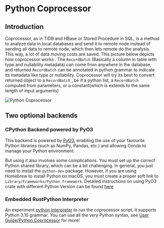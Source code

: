 # Python Coprocessor

## Introduction

Coprocessor, as in TiDB and HBase or Stored Procedure in SQL, is a method to analyze data in local
databases and send it to remote node instead of sending all data to remote node, which then lets
remote do the analysis. This way, a lot of data moving costs are saved. This picture below depicts
how coprocessor works . The `RecordBatch` (Basically a column in table with type and nullability
metadata) can come from anywhere in the database, and returned `RecordBatch` can be annotated in
python grammar to indicate its metadata like type or nullability. Coprocessor will try its best to
convert returned object to a `RecordBatch` , be it a python list, a `RecordBatch` computed from
parameters, or a constant(which is extends to the same length of input arguments)

![Python Coprocessor](/python-coprocessor.png)

## Two optional backends

### CPython Backend powered by PyO3

This backend is powered by [PyO3](https://pyo3.rs/v0.18.1/), enabling the use of your favourite Python libraries (such as NumPy, Pandas, etc.) and allowing Conda to manage your Python environment.

But using it also involves some complications. You must set up the correct Python shared library, which can be a bit challenging. In general, you just need to install the `python-dev` package. However, if you are using Homebrew to install Python on macOS, you must create a proper soft link to `Library/Frameworks/Python.framework`. Detailed instructions on using PyO3 crate with different Python Version can be found [here](https://pyo3.rs/v0.18.1/building_and_distribution#configuring-the-python-version)

### Embedded RustPython Interpreter

An experiment [python interpreter](https://github.com/RustPython/RustPython) to run
the coprocessor script, it supports Python 3.10 grammar. You can use all the very Python syntax, see [User Guide/Python Coprocessor](/zh/v0.4/user-guide/scripts-&-functions/overview.md) for more!

